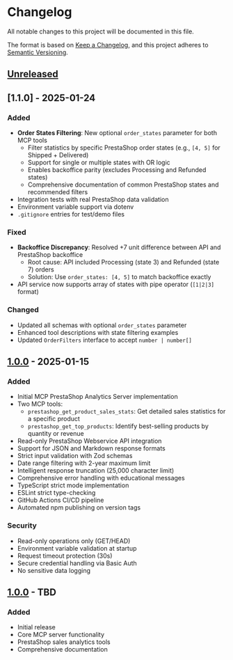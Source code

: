 # Changelog

All notable changes to this project will be documented in this file.

The format is based on [Keep a Changelog](https://keepachangelog.com/en/1.0.0/),
and this project adheres to [Semantic Versioning](https://semver.org/spec/v2.0.0.html).

## [Unreleased]

## [1.1.0] - 2025-01-24

### Added
- **Order States Filtering**: New optional `order_states` parameter for both MCP tools
  - Filter statistics by specific PrestaShop order states (e.g., `[4, 5]` for Shipped + Delivered)
  - Support for single or multiple states with OR logic
  - Enables backoffice parity (excludes Processing and Refunded states)
  - Comprehensive documentation of common PrestaShop states and recommended filters
- Integration tests with real PrestaShop data validation
- Environment variable support via dotenv
- `.gitignore` entries for test/demo files

### Fixed
- **Backoffice Discrepancy**: Resolved +7 unit difference between API and PrestaShop backoffice
  - Root cause: API included Processing (state 3) and Refunded (state 7) orders
  - Solution: Use `order_states: [4, 5]` to match backoffice exactly
- API service now supports array of states with pipe operator (`[1|2|3]` format)

### Changed
- Updated all schemas with optional `order_states` parameter
- Enhanced tool descriptions with state filtering examples
- Updated `OrderFilters` interface to accept `number | number[]`

## [1.0.0] - 2025-01-15

### Added
- Initial MCP PrestaShop Analytics Server implementation
- Two MCP tools:
  - `prestashop_get_product_sales_stats`: Get detailed sales statistics for a specific product
  - `prestashop_get_top_products`: Identify best-selling products by quantity or revenue
- Read-only PrestaShop Webservice API integration
- Support for JSON and Markdown response formats
- Strict input validation with Zod schemas
- Date range filtering with 2-year maximum limit
- Intelligent response truncation (25,000 character limit)
- Comprehensive error handling with educational messages
- TypeScript strict mode implementation
- ESLint strict type-checking
- GitHub Actions CI/CD pipeline
- Automated npm publishing on version tags

### Security
- Read-only operations only (GET/HEAD)
- Environment variable validation at startup
- Request timeout protection (30s)
- Secure credential handling via Basic Auth
- No sensitive data logging

## [1.0.0] - TBD

### Added
- Initial release
- Core MCP server functionality
- PrestaShop sales analytics tools
- Comprehensive documentation

[Unreleased]: https://github.com/DFRContact/prestashop-mcp-analytics/compare/v1.0.0...HEAD
[1.0.0]: https://github.com/DFRContact/prestashop-mcp-analytics/releases/tag/v1.0.0
